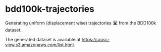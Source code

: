# bdd100k-trajectories
Generating uniform (displacement wise) trajectories 🛣️ from the BDD100k dataset.

The generated dataset is available at https://cross-view.s3.amazonaws.com/list.html.
